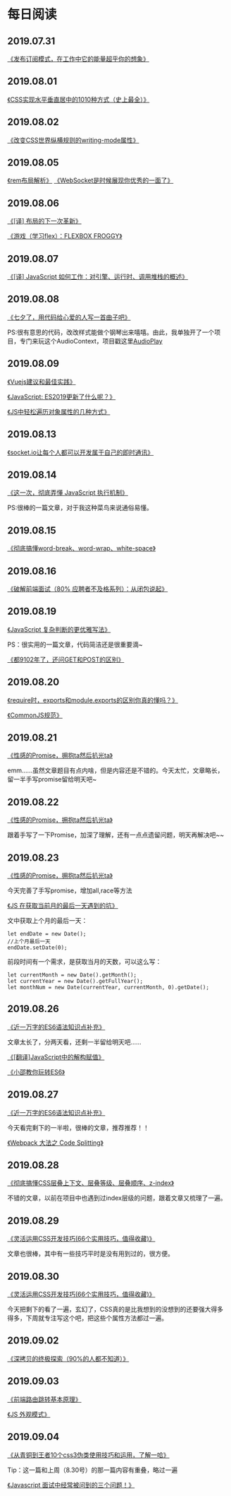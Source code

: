 # 每日阅读


## 2019.07.31 
[《发布订阅模式，在工作中它的能量超乎你的想象》](https://juejin.im/post/5b125ad3e51d450688133f22) 
## 2019.08.01 
[《CSS实现水平垂直居中的1010种方式（史上最全）》](https://juejin.im/post/5b9a4477f265da0ad82bf921) 
## 2019.08.02 
[《改变CSS世界纵横规则的writing-mode属性》](https://www.zhangxinxu.com/wordpress/2016/04/css-writing-mode/) 
## 2019.08.05
[《rem布局解析》](https://juejin.im/post/5b90e07ce51d450e6a2dd140) 
[《WebSocket是时候展现你优秀的一面了》](https://juejin.im/post/5bc7f6b96fb9a05d3447eef8)
## 2019.08.06
[《[译] 布局的下一次革新》](https://juejin.im/post/5b85586ce51d4538c77a9cc1) 
 
[《游戏（学习flex）：FLEXBOX FROGGY》]( http://flexboxfroggy.com/) 
## 2019.08.07
[《[译] JavaScript 如何工作：对引擎、运行时、调用堆栈的概述》](https://juejin.im/post/5a05b4576fb9a04519690d42)
## 2019.08.08
[《七夕了，用代码给心爱的人写一首曲子吧》](https://juejin.im/post/5d499855f265da03cf7a764e)

PS:很有意思的代码，改改样式能做个钢琴出来嘻嘻。由此，我单独开了一个项目，专门来玩这个AudioContext，项目戳这里[AudioPlay](https://github.com/Jarsey/AudioPlay)
## 2019.08.09 
[《Vuejs建议和最佳实践》](https://juejin.im/post/5d48f3b7e51d4561e224a2c8)

[《JavaScript: ES2019更新了什么呢？》](https://juejin.im/post/5d4c3bec5188254bb70164e2)

[《JS中轻松遍历对象属性的几种方式》](https://juejin.im/post/5d48c275f265da03b12032a1)
 
## 2019.08.13
[《socket.io让每个人都可以开发属于自己的即时通讯》](https://juejin.im/post/5bce886af265da0ac07c8ef8)
## 2019.08.14
[《这一次，彻底弄懂 JavaScript 执行机制》](https://juejin.im/post/59e85eebf265da430d571f89)

PS:很棒的一篇文章，对于我这种菜鸟来说通俗易懂。
## 2019.08.15
[《彻底搞懂word-break、word-wrap、white-space》](https://juejin.im/post/5b8905456fb9a01a105966b4)
## 2019.08.16
[《破解前端面试（80% 应聘者不及格系列）：从闭包说起》](https://juejin.im/post/58f1fa6a44d904006cf25d22#heading-0)
## 2019.08.19
[《JavaScript 复杂判断的更优雅写法》](https://juejin.im/post/5bdfef86e51d453bf8051bf8)

PS：很实用的一篇文章，代码简洁还是很重要滴~

[《都9102年了，还问GET和POST的区别》](https://segmentfault.com/a/1190000018129846)
## 2019.08.20
[《require时，exports和module.exports的区别你真的懂吗？》](https://juejin.im/post/5d5639c7e51d453b5c1218b4)

[《CommonJS规范》](http://javascript.ruanyifeng.com/nodejs/module.html)
## 2019.08.21
[《性感的Promise，拥抱ta然后扒光ta》](https://juejin.im/post/5ab20c58f265da23a228fe0f)

emm……虽然文章题目有点内啥，但是内容还是不错的。今天太忙，文章略长，留一半手写promise留给明天吧~
## 2019.08.22
[《性感的Promise，拥抱ta然后扒光ta》](https://juejin.im/post/5ab20c58f265da23a228fe0f)

跟着手写了一下Promise，加深了理解，还有一点点遗留问题，明天再解决吧~~
## 2019.08.23
[《性感的Promise，拥抱ta然后扒光ta》](https://juejin.im/post/5ab20c58f265da23a228fe0f)

今天完善了手写promise，增加all,race等方法

[《JS 在获取当前月的最后一天遇到的坑》](https://juejin.im/post/5d5dd889f265da03f77e6ea4)

文中获取上个月的最后一天：
```
let endDate = new Date();
//上个月最后一天
endDate.setDate(0);
```
前段时间有一个需求，是获取当月的天数，可以这么写：
```
let currentMonth = new Date().getMonth();
let currentYear = new Date().getFullYear();
let monthNum = new Date(currentYear, currentMonth, 0).getDate();
```
## 2019.08.26
[《近一万字的ES6语法知识点补充》]( https://juejin.im/post/5c6234f16fb9a049a81fcca5)

文章太长了，分两天看，还剩一半留给明天吧……

[《[翻译]JavaScript中的解构赋值》](https://baijiahao.baidu.com/s?id=1617543062218965336&wfr=spider&for=pc)

[《小邵教你玩转ES6》](https://juejin.im/post/5b7b95206fb9a019bd2463d8)
## 2019.08.27
[《近一万字的ES6语法知识点补充》](https://juejin.im/post/5c6234f16fb9a049a81fcca5)

今天看完剩下的一半啦，很棒的文章，推荐推荐！！

[《Webpack 大法之 Code Splitting》](https://zhuanlan.zhihu.com/p/26710831)
## 2019.08.28
[《彻底搞懂CSS层叠上下文、层叠等级、层叠顺序、z-index》](https://juejin.im/post/5b876f86518825431079ddd6)

不错的文章，以前在项目中也遇到过index层级的问题，跟着文章又梳理了一遍。
## 2019.08.29
[《灵活运用CSS开发技巧(66个实用技巧，值得收藏)》](https://juejin.im/post/5d4d0ec651882549594e7293)

文章也很棒，其中有一些技巧平时是没有用到过的，很方便。
## 2019.08.30
[《灵活运用CSS开发技巧(66个实用技巧，值得收藏)》](https://juejin.im/post/5d4d0ec651882549594e7293)

今天把剩下的看了一遍，玄幻了，CSS真的是比我想到的没想到的还要强大得多得多，下周就专注写这个吧，把这些个属性方法都过一遍。
## 2019.09.02
[《深拷贝的终极探索（90%的人都不知道）》](https://juejin.im/post/5bc1ae9be51d450e8b140b0c)
## 2019.09.03
[《前端路由跳转基本原理》](https://segmentfault.com/a/1190000018081475)

[《JS 外观模式》](https://segmentfault.com/a/1190000012431621)
## 2019.09.04
[《从青铜到王者10个css3伪类使用技巧和运用，了解一哈》](https://juejin.im/post/5b6d0c5cf265da0f504a837f)

Tip：这一篇和上周（8.30号）的那一篇内容有重叠，略过一遍

[《Javascript 面试中经常被问到的三个问题！》](https://segmentfault.com/a/1190000018257074)
